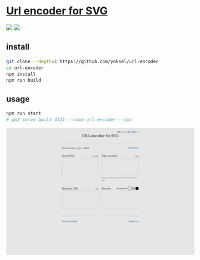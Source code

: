 # [Url encoder for SVG](https://github.com/yoksel/url-encoder)

![](https://img.shields.io/github/license/yoksel/url-encoder) ![](https://img.shields.io/github/last-commit/scillidan/url-encoder/main?label=last%20commit%20(fork))

## install

```sh
git clone --depth=1 https://github.com/yoksel/url-encoder
cd url-encoder
npm install
npm run build
```

## usage

```sh
npm run start
# pm2 serve build 4321 --name url-encoder --spa
```

![url-encoder](/_image/optWeb/url-encoder.png)
